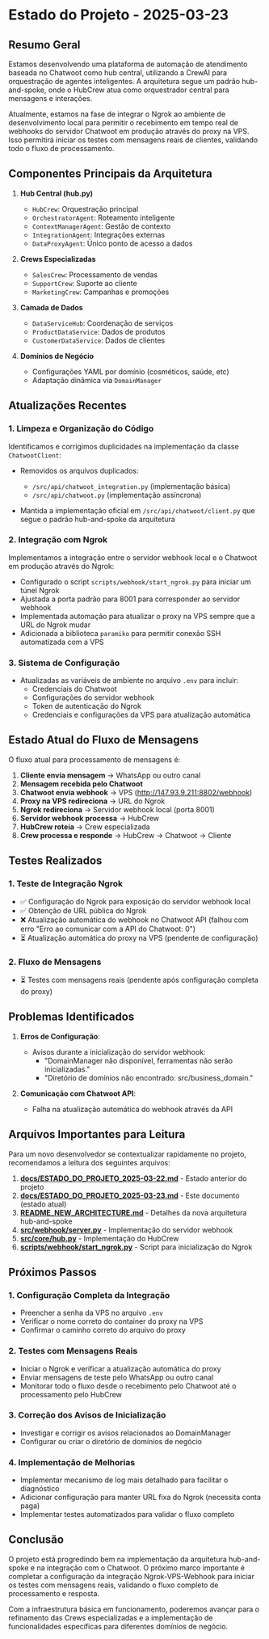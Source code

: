 # Estado do Projeto - 2025-03-23

## Resumo Geral

Estamos desenvolvendo uma plataforma de automação de atendimento baseada no Chatwoot como hub central, utilizando a CrewAI para orquestração de agentes inteligentes. A arquitetura segue um padrão hub-and-spoke, onde o HubCrew atua como orquestrador central para mensagens e interações.

Atualmente, estamos na fase de integrar o Ngrok ao ambiente de desenvolvimento local para permitir o recebimento em tempo real de webhooks do servidor Chatwoot em produção através do proxy na VPS. Isso permitirá iniciar os testes com mensagens reais de clientes, validando todo o fluxo de processamento.

## Componentes Principais da Arquitetura

1. **Hub Central (hub.py)**
   - `HubCrew`: Orquestração principal
   - `OrchestratorAgent`: Roteamento inteligente
   - `ContextManagerAgent`: Gestão de contexto
   - `IntegrationAgent`: Integrações externas
   - `DataProxyAgent`: Único ponto de acesso a dados

2. **Crews Especializadas**
   - `SalesCrew`: Processamento de vendas
   - `SupportCrew`: Suporte ao cliente
   - `MarketingCrew`: Campanhas e promoções

3. **Camada de Dados**
   - `DataServiceHub`: Coordenação de serviços
   - `ProductDataService`: Dados de produtos
   - `CustomerDataService`: Dados de clientes

4. **Domínios de Negócio**
   - Configurações YAML por domínio (cosméticos, saúde, etc)
   - Adaptação dinâmica via `DomainManager`

## Atualizações Recentes

### 1. Limpeza e Organização do Código

Identificamos e corrigimos duplicidades na implementação da classe `ChatwootClient`:

- Removidos os arquivos duplicados:
  - `/src/api/chatwoot_integration.py` (implementação básica)
  - `/src/api/chatwoot.py` (implementação assíncrona)

- Mantida a implementação oficial em `/src/api/chatwoot/client.py` que segue o padrão hub-and-spoke da arquitetura

### 2. Integração com Ngrok

Implementamos a integração entre o servidor webhook local e o Chatwoot em produção através do Ngrok:

- Configurado o script `scripts/webhook/start_ngrok.py` para iniciar um túnel Ngrok
- Ajustada a porta padrão para 8001 para corresponder ao servidor webhook
- Implementada automação para atualizar o proxy na VPS sempre que a URL do Ngrok mudar
- Adicionada a biblioteca `paramiko` para permitir conexão SSH automatizada com a VPS

### 3. Sistema de Configuração

- Atualizadas as variáveis de ambiente no arquivo `.env` para incluir:
  - Credenciais do Chatwoot
  - Configurações do servidor webhook
  - Token de autenticação do Ngrok
  - Credenciais e configurações da VPS para atualização automática

## Estado Atual do Fluxo de Mensagens

O fluxo atual para processamento de mensagens é:

1. **Cliente envia mensagem** → WhatsApp ou outro canal
2. **Mensagem recebida pelo Chatwoot**
3. **Chatwoot envia webhook** → VPS (http://147.93.9.211:8802/webhook)
4. **Proxy na VPS redireciona** → URL do Ngrok
5. **Ngrok redireciona** → Servidor webhook local (porta 8001)
6. **Servidor webhook processa** → HubCrew
7. **HubCrew roteia** → Crew especializada
8. **Crew processa e responde** → HubCrew → Chatwoot → Cliente

## Testes Realizados

### 1. Teste de Integração Ngrok

- ✅ Configuração do Ngrok para exposição do servidor webhook local
- ✅ Obtenção de URL pública do Ngrok
- ❌ Atualização automática do webhook no Chatwoot API (falhou com erro "Erro ao comunicar com a API do Chatwoot: 0")
- ⏳ Atualização automática do proxy na VPS (pendente de configuração)

### 2. Fluxo de Mensagens

- ⏳ Testes com mensagens reais (pendente após configuração completa do proxy)

## Problemas Identificados

1. **Erros de Configuração**:
   - Avisos durante a inicialização do servidor webhook:
     - "DomainManager não disponível, ferramentas não serão inicializadas."
     - "Diretório de domínios não encontrado: src/business_domain."

2. **Comunicação com Chatwoot API**:
   - Falha na atualização automática do webhook através da API

## Arquivos Importantes para Leitura

Para um novo desenvolvedor se contextualizar rapidamente no projeto, recomendamos a leitura dos seguintes arquivos:

1. **[docs/ESTADO_DO_PROJETO_2025-03-22.md](docs/ESTADO_DO_PROJETO_2025-03-22.md)** - Estado anterior do projeto
2. **[docs/ESTADO_DO_PROJETO_2025-03-23.md](docs/ESTADO_DO_PROJETO_2025-03-23.md)** - Este documento (estado atual)
3. **[README_NEW_ARCHITECTURE.md](README_NEW_ARCHITECTURE.md)** - Detalhes da nova arquitetura hub-and-spoke
4. **[src/webhook/server.py](src/webhook/server.py)** - Implementação do servidor webhook
5. **[src/core/hub.py](src/core/hub.py)** - Implementação do HubCrew
6. **[scripts/webhook/start_ngrok.py](scripts/webhook/start_ngrok.py)** - Script para inicialização do Ngrok

## Próximos Passos

### 1. Configuração Completa da Integração

- Preencher a senha da VPS no arquivo `.env`
- Verificar o nome correto do container do proxy na VPS
- Confirmar o caminho correto do arquivo do proxy

### 2. Testes com Mensagens Reais

- Iniciar o Ngrok e verificar a atualização automática do proxy
- Enviar mensagens de teste pelo WhatsApp ou outro canal
- Monitorar todo o fluxo desde o recebimento pelo Chatwoot até o processamento pelo HubCrew

### 3. Correção dos Avisos de Inicialização

- Investigar e corrigir os avisos relacionados ao DomainManager
- Configurar ou criar o diretório de domínios de negócio

### 4. Implementação de Melhorias

- Implementar mecanismo de log mais detalhado para facilitar o diagnóstico
- Adicionar configuração para manter URL fixa do Ngrok (necessita conta paga)
- Implementar testes automatizados para validar o fluxo completo

## Conclusão

O projeto está progredindo bem na implementação da arquitetura hub-and-spoke e na integração com o Chatwoot. O próximo marco importante é completar a configuração da integração Ngrok-VPS-Webhook para iniciar os testes com mensagens reais, validando o fluxo completo de processamento e resposta.

Com a infraestrutura básica em funcionamento, poderemos avançar para o refinamento das Crews especializadas e a implementação de funcionalidades específicas para diferentes domínios de negócio.
